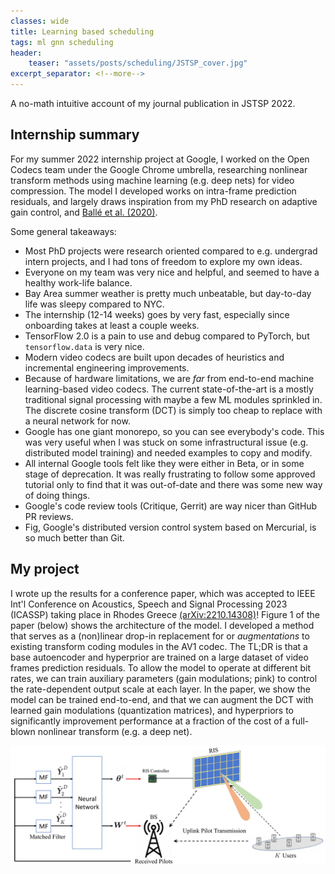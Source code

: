 ```yaml
---
classes: wide
title: Learning based scheduling
tags: ml gnn scheduling
header:
    teaser: "assets/posts/scheduling/JSTSP_cover.jpg"
excerpt_separator: <!--more-->
---
```

A no-math intuitive account of my journal publication in JSTSP 2022. 
<!--more-->

## Internship summary

For my summer 2022 internship project at Google, I worked on the Open Codecs team under the Google Chrome umbrella, researching nonlinear transform methods using machine learning (e.g. deep nets) for video compression.
The model I developed works on intra-frame prediction residuals, and largely draws inspiration from my PhD research on adaptive gain control, and [Ballé et al. (2020)](https://arxiv.org/abs/2007.03034).

Some general takeaways:

- Most PhD projects were research oriented compared to e.g. undergrad intern projects, and I had tons of freedom to explore my own ideas.
- Everyone on my team was very nice and helpful, and seemed to have a healthy work-life balance.
- Bay Area summer weather is pretty much unbeatable, but day-to-day life was sleepy compared to NYC.
- The internship (12-14 weeks) goes by very fast, especially since onboarding takes at least a couple weeks.
- TensorFlow 2.0 is a pain to use and debug compared to PyTorch, but `tensorflow.data` is very nice.
- Modern video codecs are built upon decades of heuristics and incremental engineering improvements.
- Because of hardware limitations, we are _far_ from end-to-end machine learning-based video codecs. The current state-of-the-art is a mostly traditional signal processing with maybe a few ML modules sprinkled in. The discrete cosine transform (DCT) is simply too cheap to replace with a neural network for now.
- Google has one giant monorepo, so you can see everybody's code. This was very useful when I was stuck on some infrastructural issue (e.g. distributed model training) and needed examples to copy and modify.
- All internal Google tools felt like they were either in Beta, or in some stage of deprecation. It was really frustrating to follow some approved tutorial only to find that it was out-of-date and there was some new way of doing things.
- Google's code review tools (Critique, Gerrit) are way nicer than GitHub PR reviews.
- Fig, Google's distributed version control system based on Mercurial, is so much better than Git.

## My project

I wrote up the results for a conference paper, which was accepted to IEEE Int'l Conference on Acoustics, Speech and Signal Processing 2023 (ICASSP) taking place in Rhodes Greece [(arXiv:2210.14308)](https://doi.org/10.48550/arXiv.2301.11955)!
Figure 1 of the paper (below) shows the architecture of the model.
I developed a method that serves as a (non)linear drop-in replacement for or _augmentations_ to existing transform coding modules in the AV1 codec.
The TL;DR is that a base autoencoder and hyperprior are trained on a large dataset of video frames prediction residuals.
To allow the model to operate at different bit rates, we can train auxiliary parameters (gain modulations; pink) to control the rate-dependent output scale at each layer.
In the paper, we show the model can be trained end-to-end, and that we can augment the DCT with learned gain modulations (quantization matrices), and hyperpriors to significantly improvement performance at a fraction of the cost of a full-blown nonlinear transform (e.g. a deep net).

![architecture](/assets/posts/scheduling/JSTSP_cover.jpg)
